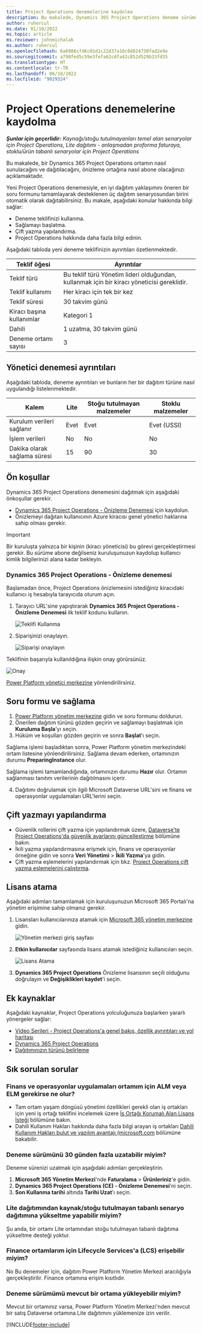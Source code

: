 ```yaml
---
title: Project Operations denemelerine kaydolma
description: Bu makalede, Dynamics 365 Project Operations deneme sürümü dağıtma işlemi açıklanmaktadır.
author: ruhercul
ms.date: 01/10/2022
ms.topic: article
ms.reviewer: johnmichalak
ms.author: ruhercul
ms.openlocfilehash: 6a6986cfd6c01d1c22d37a10c8d824730fad2e9e
ms.sourcegitcommit: a798fed5c59e3fefa62cdfa42c852d529b33fd35
ms.translationtype: HT
ms.contentlocale: tr-TR
ms.lasthandoff: 06/18/2022
ms.locfileid: "9029324"
---
```

# <a name="sign-up-for-project-operations-trials"></a>Project Operations denemelerine kaydolma 

_**Şunlar için geçerlidir:** Kaynağı/stoğu tutulmayanları temel alan senaryolar için Project Operations, Lite dağıtımı - anlaşmadan proforma faturaya, stoklu/ürün tabanlı senaryolar için Project Operations_ 



Bu makalede, bir Dynamics 365 Project Operations ortamın nasıl sunulacağını ve dağıtılacağını, önizleme ortağına nasıl abone olacağınızı açıklamaktadır.

Yeni Project Operations denemesiyle, en iyi dağıtım yaklaşımını öneren bir soru formunu tamamlayarak desteklenen üç dağıtım senaryosundan birini otomatik olarak dağıtabilirsiniz. Bu makale, aşağıdaki konular hakkında bilgi sağlar:

- Deneme teklifinizi kullanma.
- Sağlamayı başlatma.
- Çift yazma yapılandırma.
- Project Operations hakkında daha fazla bilgi edinin. 

Aşağıdaki tabloda yeni deneme teklifinizin ayrıntıları özetlenmektedir.

| **Teklif öğesi**               | **Ayrıntılar**                                  |
|------------------------------|----------------------------------------------|
| Teklif türü                   | Bu teklif türü Yönetim lideri olduğundan, kullanmak için bir kiracı yöneticisi gereklidir. |
| Teklif kullanımı                    | Her kiracı için tek bir kez                          |
| Teklif süresi               | 30 takvim günü                             |
| Kiracı başına kullanımlar       | Kategori 1                                            |
| Dahili                    | 1 uzatma, 30 takvim günü               |
| Deneme ortamı sayısı | 3                                            |


## <a name="admin-trial-details"></a>Yönetici denemesi ayrıntıları
Aşağıdaki tabloda, deneme ayrıntıları ve bunların her bir dağıtım türüne nasıl uygulandığı listelenmektedir.

| **Kalem**                      | **Lite**                                     | **Stoğu tutulmayan malzemeler** | **Stoklu malzemeler** |
|-------------------------------|----------------------------------------------|---------------------------|-----------------------|
| Kurulum verileri sağlanır           | Evet                                          | Evet                       | Evet (USSI)            |
| İşlem verileri            | No                                           | No                        | No                    |
| Dakika olarak sağlama süresi  | 15                                           | 90                        | 30                    |
 
## <a name="prerequisites"></a>Ön koşullar
Dynamics 365 Project Operations denemesini dağıtmak için aşağıdaki önkoşullar gerekir.

- [Dynamics 365 Project Operations - Önizleme Denemesi](https://www.aka.ms/try-po) için kaydolun.
- Önizlemeyi dağıtan kullanıcının Azure kiracısı genel yönetici haklarına sahip olması gerekir.

> [!IMPORTANT]
> Bir kuruluşta yalnızca bir kişinin (kiracı yöneticisi) bu görevi gerçekleştirmesi gerekir. Bu sürüme abone değilseniz kuruluşunuzun kaydolup kullanıcı kimlik bilgilerinizi alana kadar bekleyin.

### <a name="dynamics-365-project-operations---preview-trial"></a>Dynamics 365 Project Operations - Önizleme denemesi 

Başlamadan önce, Project Operations önizlemesini istediğiniz kiracıdaki kullanıcı iş hesabıyla tarayıcıda oturum açın.

1. Tarayıcı URL'sine yapıştırarak **Dynamics 365 Project Operations - Önizleme Denemesi** ilk teklif kodunu kullanın.

    ![Teklifi Kullanma](./media/16RedeemFirstOfferNew.png)

2. Siparişinizi onaylayın.

    ![Siparişi onaylayın](./media/17ConfirmOrderNew.png)

  Teklifinin başarıyla kullanıldığına ilişkin onay görürsünüz.

   ![Onay](./media/18OrderConfirmationNew.png)

  [Power Platform yönetici merkezine](https://admin.powerplatform.microsoft.com/projectoperationstrial) yönlendirilirsiniz.

## <a name="questionnaire-and-provisioning"></a>Soru formu ve sağlama

1.  [Power Platform yönetim merkezine](https://admin.powerplatform.com/projectoperationstrial) gidin ve soru formunu doldurun.  
2.  Önerilen dağıtım türünü gözden geçirin ve sağlamayı başlatmak için **Kuruluma Başla**'yı seçin.
3.  Hüküm ve koşulları gözden geçirin ve sonra **Başlat**'ı seçin.

   Sağlama işlemi başladıktan sonra, Power Platform yönetim merkezindeki ortam listesine yönlendirilirsiniz. Sağlama devam ederken, ortamınızın durumu **PreparingInstance** olur.
 
  Sağlama işlemi tamamlandığında, ortamınızın durumu **Hazır** olur. Ortamın sağlanması tanıtım verilerinin dağıtılmasını içerir.
 
4.  Dağıtımı doğrulamak için ilgili Microsoft Dataverse URL'sini ve finans ve operasyonlar uygulamaları URL'lerini seçin.

## <a name="configuring-dual-write"></a>Çift yazmayı yapılandırma
- Güvenlik rollerini çift yazma için yapılandırmak üzere, [Dataverse'te Project Operations'da güvenlik ayarlarını güncelleştirme](resource-provision-new-environment.md#update-security-settings-on-project-operations-on-dataverse) bölümüne bakın.
- İkili yazma yapılandırmasına erişmek için, finans ve operasyonlar örneğine gidin ve sonra **Veri Yönetimi** > **İkili Yazma**'ya gidin.
- Çift yazma eşlemelerini yapılandırmak için bkz. [Project Operations çift yazma eşlemelerini çalıştırma](resource-provision-new-environment.md#run-project-operations-dual-write-maps).

## <a name="assign-licenses"></a>Lisans atama

Aşağıdaki adımları tamamlamak için kuruluşunuzun Microsoft 365 Portalı'na yönetim erişimine sahip olmanız gerekir.

1. Lisansları kullanıcılarınıza atamak için [Microsoft 365 yönetim merkezine](https://portal.office.com/) gidin.

   ![Yönetim merkezi giriş sayfası](./media/14AdminPortal.png)

2. **Etkin kullanıcılar** sayfasında lisans atamak istediğiniz kullanıcıları seçin.

   ![Lisans Atama](./media/15AssignLicenses.png)

3. **Dynamics 365 Project Operations** Önizleme lisansının seçili olduğunu doğrulayın ve **Değişiklikleri kaydet**'i seçin.

## <a name="additional-resources"></a>Ek kaynaklar

Aşağıdaki kaynaklar, Project Operations yolculuğunuza başlarken yararlı yönergeler sağlar:

- [Video Serileri - Project Operations'a genel bakış, özellik ayrıntıları ve yol haritası](https://youtube.com/playlist?list=PLcakwueIHoT_LJ3Fr1tHnkPk5lioqE6uH)
- [Dynamics 365 Project Operations](/learn/modules/examine-dynamics-365-project-operations/)
- [Dağıtımınızın türünü belirleme](determine-deployment-type.md)

## <a name="frequently-asked-questions"></a>Sık sorulan sorular

### <a name="what-if-i-require-alm-or-elm-for-my-finance-and-operations-apps-environment"></a>Finans ve operasyonlar uygulamaları ortamım için ALM veya ELM gerekirse ne olur?

- Tam ortam yaşam döngüsü yönetimi özellikleri gerekli olan iş ortakları için yeni iş ortağı teklifini incelemek üzere [İş Ortağı Korumalı Alan Lisans İsteği](https://experience.dynamics.com/requestlicense) bölümüne bakın. 
- Dahili Kullanım Hakları hakkında daha fazla bilgi arayan iş ortakları [Dahili Kullanım Hakları bulut ve yazılım avantajı (microsoft.com](https://partner.microsoft.com/membership/internal-use-software) bölümüne bakabilir.

### <a name="can-i-extend-my-trial-beyond-30-days"></a>Deneme sürümünü 30 günden fazla uzatabilir miyim?
Deneme sürenizi uzatmak için aşağıdaki adımları gerçekleştirin.

1. **Microsoft 365 Yönetim Merkezi**'nde **Faturalama** > **Ürünleriniz**'e gidin.
2. **Dynamics 365 Project Operations (CE) - Önizleme Denemesi**'ni seçin.
3. **Son Kullanma tarihi** altında **Tarihi Uzat**'ı seçin.

### <a name="can-i-upgrade-from-the-lite-deployment-to-the-resourcenon-stocked-based-scenario-deployment"></a>Lite dağıtımından kaynak/stoğu tutulmayan tabanlı senaryo dağıtımına yükseltme yapabilir miyim?
Şu anda, bir ortamı Lite ortamından stoğu tutulmayan tabanlı dağıtıma yükseltme desteği yoktur.

### <a name="can-i-access-lifecycle-services-lcs-for-my-finance-environments"></a>Finance ortamlarım için Lifecycle Services'a (LCS) erişebilir miyim?  
No Bu denemeler için, dağıtım Power Platform Yönetim Merkezi aracılığıyla gerçekleştirilir. Finance ortamına erişim kısıtlıdır.

### <a name="can-i-install-my-trial-on-an-existing-environment"></a>Deneme sürümümü mevcut bir ortama yükleyebilir miyim?
Mevcut bir ortamınız varsa, Power Platform Yönetim Merkezi'nden mevcut bir satış Dataverse ortamına Lite dağıtımını yüklemenize izin verilir.

[!INCLUDE[footer-include](../includes/footer-banner.md)]
